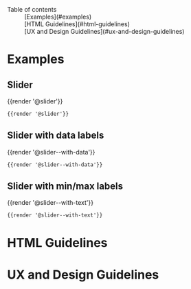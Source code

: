 <nav class="element-navigation">
  <dl class="element-navigation__list">
    <dt class="element-navigation__title">Table of contents</dt>
    <dd class="element-navigation__item">[Examples](#examples)</dd>
    <dd class="element-navigation__item">[HTML Guidelines](#html-guidelines)</dd>
    <dd class="element-navigation__item">[UX and Design Guidelines](#ux-and-design-guidelines)</dd>
  </dl>
</nav>

# Examples
## Slider
<div class="element-preview">
  <div class="element-preview__inner">{{render '@slider'}}</div>
</div>

```html
{{render '@slider'}}
```

## Slider with data labels
<div class="element-preview">
  <div class="element-preview__inner">{{render '@slider--with-data'}}</div>
</div>

```html
{{render '@slider--with-data'}}
```

## Slider with min/max labels
<div class="element-preview">
  <div class="element-preview__inner">{{render '@slider--with-text'}}</div>
</div>

```html
{{render '@slider--with-text'}}
```

# HTML Guidelines

# UX and Design Guidelines

